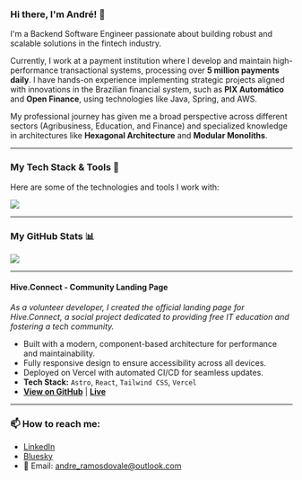### Hi there, I'm André! 👋

I'm a Backend Software Engineer passionate about building robust and scalable solutions in the fintech industry.

Currently, I work at a payment institution where I develop and maintain high-performance transactional systems, processing over **5 million payments daily**. I have hands-on experience implementing strategic projects aligned with innovations in the Brazilian financial system, such as **PIX Automático** and **Open Finance**, using technologies like Java, Spring, and AWS.

My professional journey has given me a broad perspective across different sectors (Agribusiness, Education, and Finance) and specialized knowledge in architectures like **Hexagonal Architecture** and **Modular Monoliths**.

---
### My Tech Stack & Tools 🚀

Here are some of the technologies and tools I work with:

<a href="https://skillicons.dev">
  <img src="https://skillicons.dev/icons?i=java,spring,nodejs,react,nextjs,js,ts,aws,docker,mysql,mongodb,postgres,jest,git,githubactions,astro,tailwindcss,vercel&perline=9" />
</a>

---
### My GitHub Stats 📊

<img src="https://github-readme-stats.vercel.app/api/top-langs?username=andreramosdovale&locale=en&hide_title=false&layout=compact&card_width=520&langs_count=5&theme=github_dark&hide_border=true" />

---
####  Hive.Connect - Community Landing Page
*As a volunteer developer, I created the official landing page for Hive.Connect, a social project dedicated to providing free IT education and fostering a tech community.*
- Built with a modern, component-based architecture for performance and maintainability.
- Fully responsive design to ensure accessibility across all devices.
- Deployed on Vercel with automated CI/CD for seamless updates.
- **Tech Stack:** `Astro`, `React`, `Tailwind CSS`, `Vercel`
- **[View on GitHub](https://github.com/socialhiveconnect/landing-page)** | **[Live](https://www.hiveconnect.tech/)**

---
### 📫 How to reach me:
- <a href="https://www.linkedin.com/in/andreramosdovale/" target="_blank">LinkedIn</a>
- <a href="https://bsky.app/profile/andresaci.bsky.social" target="_blank">Bluesky</a>
- 📧 Email: andre_ramosdovale@outlook.com
